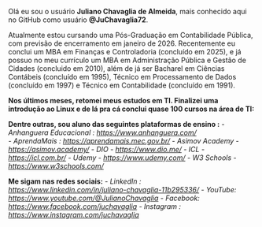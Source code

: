 
Olá eu sou o usuário **Juliano Chavaglia de Almeida**, mais conhecido aqui no GitHub como usuário **@JuChavaglia72**.

Atualmente estou cursando uma Pós-Graduação em Contabilidade Pública, com previsão de encerramento em janeiro de 2026. Recentemente eu conclui um MBA em Finanças e Controladoria (concluído em 2025), e já possuo no meu currículo um MBA em Administração Pública e Gestão de Cidades (concluido em 2010), além de já ser Bacharel em Ciências Contábeis (concluído em 1995), Técnico em Processamento de Dados (concluído em 1997) e Técnico em Contabilidade (concluído em 1991).

**Nos últimos meses, retomei meus estudos em TI. Finalizei uma introdução ao Linux e de lá pra cá conclui quase 100 cursos na área de TI:**

**Dentre outras, sou aluno das seguintes plataformas de ensino :**
*- Anhanguera Educacional : https://www.anhanguera.com/*  
*- AprendaMais : https://aprendamais.mec.gov.br/*
*- Asimov Academy - https://asimov.academy/* 
*- DIO - https://www.dio.me/*
*- ICL - https://icl.com.br/*
*- Udemy - https://www.udemy.com/*
*- W3 Schools - https://www.w3schools.com/*

**Me sigam nas redes sociais:**
*- LinkedIn : https://www.linkedin.com/in/juliano-chavaglia-11b295336/*
*- YouTube: https://www.youtube.com/@JulianoChavaglia*
*- Facebook: https://www.facebook.com/juchavaglia*
*- Instagram : https://www.instagram.com/juchavaglia*

<!---
JuChavaglia72/JuChavaglia72 is a ✨ special ✨ repository because its `README.md` (this file) appears on your GitHub profile.
You can click the Preview link to take a look at your changes.
--->
